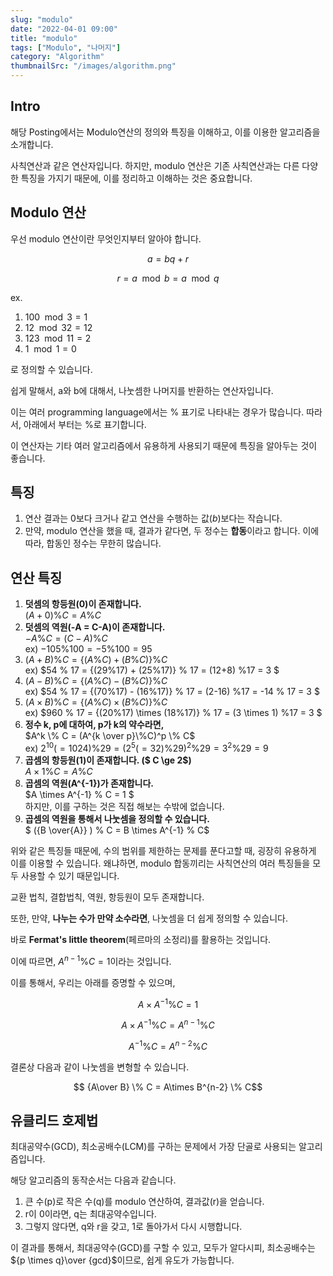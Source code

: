 ```yaml
---
slug: "modulo"
date: "2022-04-01 09:00"
title: "modulo"
tags: ["Modulo", "나머지"]
category: "Algorithm"
thumbnailSrc: "/images/algorithm.png"
---
```


## Intro

해당 Posting에서는 Modulo연산의 정의와 특징을 이해하고, 이를 이용한 알고리즘을 소개합니다.

사칙연산과 같은 연산자입니다. 하지만, modulo 연산은 기존 사칙연산과는 다른 다양한 특징을 가지기 때문에, 이를 정리하고 이해하는 것은 중요합니다.

## Modulo 연산

우선 modulo 연산이란 무엇인지부터 알아야 합니다.

$$a = bq + r$$

$$r = a \mod b = a \mod q$$

ex.

1. $100 \mod 3 = 1$
2. $12 \mod 32 = 12$
3. $123 \mod 11 = 2$
4. $1 \mod 1 = 0$

로 정의할 수 있습니다.

쉽게 말해서, a와 b에 대해서, 나눗셈한 나머지를 반환하는 연산자입니다.

이는 여러 programming language에서는 % 표기로 나타내는 경우가 많습니다. 따라서, 아래에서 부터는 %로 표기합니다.

이 연산자는 기타 여러 알고리즘에서 유용하게 사용되기 때문에 특징을 알아두는 것이 좋습니다.

## 특징

1. 연산 결과는 0보다 크거나 같고 연산을 수행하는 값($b$)보다는 작습니다.
2. 만약, modulo 연산을 했을 때, 결과가 같다면, 두 정수는 **합동**이라고 합니다. 이에 따라, 합동인 정수는 무한히 많습니다.

## 연산 특징

1. **덧셈의 항등원(0)이 존재합니다.**  
    $(A + 0) \% C = A \% C$
2. **덧셈의 역원(-A = C-A)이 존재합니다.**  
    $-A \% C = (C - A) \% C$  
    ex) $-105 \% 100 = -5 \% 100 = 95$
3. $(A+B) \% C = \{(A\%C) + (B\%C)\} \% C$  
    ex) $54 \% 17 = \{(29\%17) + (25\%17)\} \% 17 = (12+8) \%17 = 3 $
4. $(A-B) \% C = \{(A\%C) - (B\%C)\} \% C$  
    ex) $54 \% 17 = \{(70\%17) - (16\%17)\} \% 17 = (2-16) \%17 = -14 \% 17 = 3 $  
5. $(A \times B) \% C = \{(A\%C) \times (B\%C)\} \% C$  
    ex) $960 \% 17 = \{(20\%17) \times (18\%17)\} \% 17 = (3 \times 1) \%17 = 3 $
6. **정수 k, p에 대하여, p가 k의 약수라면,**  
    $A^k \% C = (A^{k \over p}\%C)^p \% C$  
    ex) $2^{10}(=1024) \% 29 = (2^5(=32) \% 29)^2 \%29 = 3^2 \% 29 = 9$
7. **곱셈의 항등원(1)이 존재합니다. ($ C \ge 2$)**  
    $A \times 1 \% C = A \% C$
8. **곱셈의 역원(A^{-1})가 존재합니다.**  
    $A \times A^{-1} \% C = 1 $  
    하지만, 이를 구하는 것은 직접 해보는 수밖에 없습니다.
9. **곱셈의 역원을 통해서 나눗셈을 정의할 수 있습니다.**  
    $ ({B \over{A}} ) \% C = B \times A^{-1} \% C$

위와 같은 특징들 때문에, 수의 범위를 제한하는 문제를 푼다고할 때, 굉장히 유용하게 이를 이용할 수 있습니다. 왜냐하면, modulo 합동끼리는 사칙연산의 여러 특징들을 모두 사용할 수 있기 때문입니다.

교환 법칙, 결합법칙, 역원, 항등원이 모두 존재합니다.

또한, 만약, **나누는 수가 만약 소수라면**, 나눗셈을 더 쉽게 정의할 수 있습니다.

바로 **Fermat's little theorem**(페르마의 소정리)를 활용하는 것입니다.

이에 따르면, $A^{n-1} \% C = 1$이라는 것입니다.

이를 통해서, 우리는 아래를 증명할 수 있으며,

$$ A \times A^{-1} \% C = 1  % C $$

$$ A \times A^{-1} \% C = A^{n-1} \% C $$

$$ A^{-1} \% C = A^{n-2} \% C $$

결론상 다음과 같이 나눗셈을 변형할 수 있습니다.

$$ {A\over B} \% C = A\times B^{n-2} \% C$$

## 유클리드 호제법

최대공약수(GCD), 최소공배수(LCM)를 구하는 문제에서 가장 단골로 사용되는 알고리즘입니다.

해당 알고리즘의 동작순서는 다음과 같습니다.

1. 큰 수(p)로 작은 수(q)를 modulo 연산하여, 결과값(r)을 얻습니다.
2. r이 0이라면, q는 최대공약수입니다.
3. 그렇지 않다면, q와 r을 갖고, 1로 돌아가서 다시 시행합니다.

이 결과를 통해서, 최대공약수(GCD)를 구할 수 있고, 모두가 알다시피, 최소공배수는 ${p \times q}\over {gcd}$이므로, 쉽게 유도가 가능합니다.
